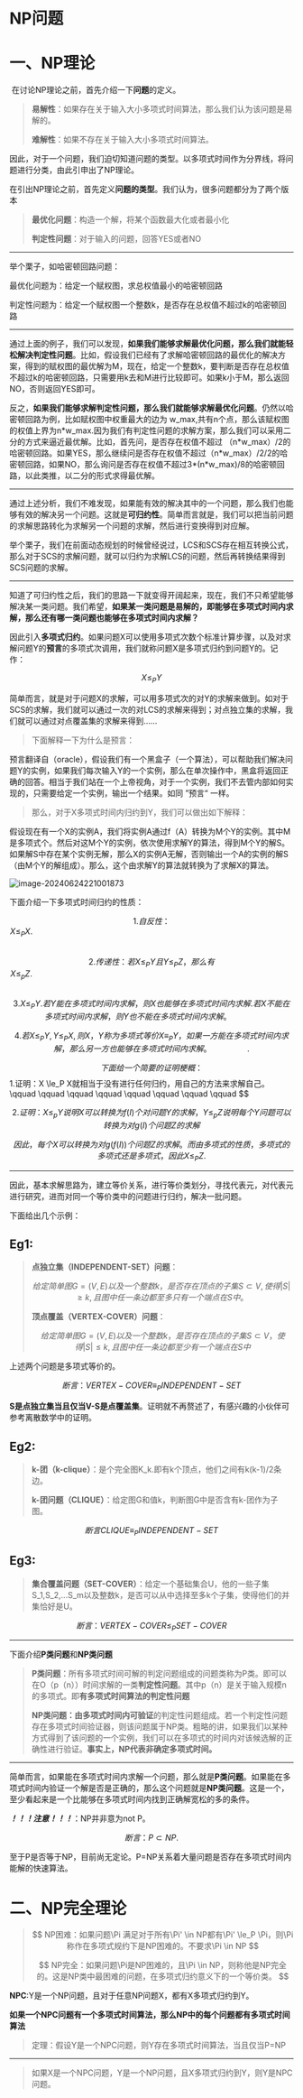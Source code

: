 
# NP问题

# 一、NP理论

​	在讨论NP理论之前，首先介绍一下**问题**的定义。

> **易解性**：如果存在关于输入大小多项式时间算法，那么我们认为该问题是易解的。
>
> **难解性**：如果不存在关于输入大小多项式时间算法。

因此，对于一个问题，我们迫切知道问题的类型。以多项式时间作为分界线，将问题进行分类，由此引申出了NP理论。

在引出NP理论之前，首先定义**问题的类型**。我们认为，很多问题都分为了两个版本

> **最优化问题**：构造一个解，将某个函数最大化或者最小化
>
> **判定性问题**：对于输入的问题，回答YES或者NO

---

举个栗子，如哈密顿回路问题：

最优化问题为：给定一个赋权图，求总权值最小的哈密顿回路

判定性问题为：给定一个赋权图一个整数k，是否存在总权值不超过k的哈密顿回路

---

​	通过上面的例子，我们可以发现，**如果我们能够求解最优化问题，那么我们就能轻松解决判定性问题**。比如，假设我们已经有了求解哈密顿回路的最优化的解决方案，得到的赋权图的最优解为M，现在，给定一个整数k，要判断是否存在总权值不超过k的哈密顿回路，只需要用k去和M进行比较即可。如果k小于M，那么返回NO，否则返回YES即可。

​	反之，**如果我们能够求解判定性问题，那么我们就能够求解最优化问题**。仍然以哈密顿回路为例，比如赋权图中权重最大的边为 w_max,共有n个点，那么该赋权图的权值上界为n\*w_max.因为我们有判定性问题的求解方案，那么我们可以采用二分的方式来逼近最优解。比如，首先问，是否存在权值不超过 （n\*w_max）/2的哈密顿回路。如果YES，那么继续问是否存在权值不超过（n*w_max）/2/2的哈密顿回路，如果NO，那么询问是否存在权值不超过3\*(n\*w_max)/8的哈密顿回路，以此类推，以二分的形式求得最优解。

---

​	通过上述分析，我们不难发现，如果能有效的解决其中的一个问题，那么我们也能够有效的解决另一个问题。这就是**可归约性**。简单而言就是，我们可以把当前问题的求解思路转化为求解另一个问题的求解，然后进行变换得到对应解。

​	举个栗子，我们在前面动态规划的时候曾经说过，LCS和SCS存在相互转换公式，那么对于SCS的求解问题，就可以归约为求解LCS的问题，然后再转换结果得到SCS问题的求解。

---

​	知道了可归约性之后，我们的思路一下就变得开阔起来，现在，我们不只希望能够解决某一类问题。我们希望，**如果某一类问题是易解的，即能够在多项式时间内求解，那么还有哪一类问题也能够在多项式时间内求解？**

​	因此引入**多项式归约**。如果问题X可以使用多项式次数个标准计算步骤，以及对求解问题Y的**预言**的多项式次调用，我们就称问题X是多项式归约到问题Y的。记作：

$$
X \le_P Y
$$

​	简单而言，就是对于问题X的求解，可以用多项式次的对Y的求解来做到。如对于SCS的求解，我们就可以通过一次的对LCS的求解来得到；对点独立集的求解，我们就可以通过对点覆盖集的求解来得到……

> 下面解释一下为什么是预言：

​	预言翻译自（oracle），假设我们有一个黑盒子（一个算法），可以帮助我们解决问题Y的实例，如果我们每次输入Y的一个实例，那么在单次操作中，黑盒将返回正确的回答。相当于我们站在一个上帝视角，对于一个实例，我们不去管内部如何实现的，只需要给定一个实例，输出一个结果。如同 ”预言“ 一样。

> 那么，对于X多项式时间内归约到Y，我们可以做出如下解释：

​	假设现在有一个X的实例A，我们将实例A通过f（A）转换为M个Y的实例。其中M是多项式个。然后对这M个Y的实例，依次使用求解Y的算法，得到M个Y的解S。如果解S中存在某个实例无解，那么X的实例A无解，否则输出一个A的实例的解S（由M个Y的解组成）。那么，这个由求解Y的算法就转换为了求解X的算法。

![image-20240624221001873](https://github.com/Seriendipity/Learning-Note/blob/main/%E7%AE%97%E6%B3%95/6.NP%E9%97%AE%E9%A2%98/1.png)

下面介绍一下多项式时间归约的性质：

$$
1.自反性：X \le_P X.\qquad \qquad \qquad \qquad \qquad \qquad \qquad \qquad \qquad \qquad \qquad \qquad \qquad \qquad \qquad \qquad \qquad \qquad 
\qquad \qquad \qquad \qquad \quad \quad
$$

$$
2.传递性：若X \le_P Y 且Y \le_P Z，那么有X \le_pZ.\qquad \qquad \qquad \qquad \qquad \qquad \qquad \qquad \qquad \qquad \qquad \qquad \qquad \qquad \qquad \qquad \qquad
$$

$$
3.X\le_P Y.若Y能在多项式时间内求解，则X也能够在多项式时间内求解.若X不能在多项式时间内求解，则Y也不能在多项式时间内求解。\qquad \quad
$$

$$
4.若X\le_P Y,Y\le_P X,则X，Y称为多项式等价X \equiv_P Y，如果一方能在多项式时间内求解，那么另一方也能够在多项式时间内求解。\qquad \qquad .
$$

$$
下面给一个简要的证明梗概：
$$
1.证明：X \le_P X就相当于没有进行任何归约，用自己的方法来求解自己。\qquad \qquad \qquad \qquad \qquad \qquad \qquad \qquad 
$$

$$
2.证明：X \le_p Y 说明 X可以转换为f(I)个对问题Y的求解，Y\le_p Z 说明每个Y问题可以转换为对g(I)个问题Z的求解
$$

$$
因此，每个X可以转换为对g(f(I))个问题Z的求解。而由多项式的性质，多项式的多项式还是多项式，因此X\le_P Z.
$$

---

因此，基本求解思路为，建立等价关系，进行等价类划分，寻找代表元，对代表元进行研究，进而对同一个等价类中的问题进行归约，解决一批问题。

下面给出几个示例：

## Eg1:

> **点独立集（INDEPENDENT-SET）问题**：
> 
> $$
> 给定简单图G=(V,E)以及一个整数k，是否存在顶点的子集S\subset V,使得|S|\ge k,且图中任一条边都至多只有一个端点在S中。
> $$
> 
> **顶点覆盖（VERTEX-COVER）问题**：
> 
> $$
> 给定简单图G=(V,E)以及一个整数k，是否存在顶点的子集S\subset V，使得|S|\le k,且图中任一条边都至少有一个端点在S中
> $$

上述两个问题是多项式等价的。

$$
断言：VERTEX-COVER \equiv_P INDEPENDENT-SET
$$

**S是点独立集当且仅当V-S是点覆盖集**。证明就不再赘述了，有感兴趣的小伙伴可参考离散数学中的证明。

## Eg2:

> **k-团（k-clique）**：是个完全图K_k.即有k个顶点，他们之间有k(k-1)/2条边。
>
> **k-团问题（CLIQUE）**：给定图G和值k，判断图G中是否含有k-团作为子图。

$$
断言 CLIQUE \equiv_P INDEPENDENT-SET
$$

## Eg3:

> **集合覆盖问题（SET-COVER）**：给定一个基础集合U，他的一些子集S_1,S_2,...S_m以及整数k，是否可以从中选择至多k个子集，使得他们的并集恰好是U。

$$
断言：VERTEX-COVER \le_P SET-COVER
$$

---

下面介绍**P类问题**和**NP类问题**

> **P类问题**：所有多项式时间可解的判定问题组成的问题类称为P类。即可以在O（p（n））时间求解的一类**判定性问题**。其中p（n）是关于输入规模n的多项式。即**有多项式时间算法的判定性问题**
>
> **NP类问题：**由多项式时间内**可验证**的判定性问题组成。若一个判定性问题存在多项式时间验证器，则该问题属于NP类。粗略的讲，如果我们以某种方式得到了该问题的一个实例，我们可以在多项式的时间内对该候选解的正确性进行验证。**事实上，NP代表非确定多项式时间。**

---

简单而言，如果能在多项式时间内求解一个问题，那么就是**P类问题**。如果能在多项式时间内验证一个解是否是正确的，那么这个问题就是**NP类问题**。这是一个，至少看起来是一个比能够在多项式时间内找到正确解宽松的多的条件。

***！！！注意！！！***：NP并非意为not P。

$$
断言： P \subset NP.
$$

至于P是否等于NP，目前尚无定论。P=NP关系着大量问题是否存在多项式时间内能解的快速算法。

# 二、NP完全理论

> $$
> NP困难：如果问题\Pi 满足对于所有\Pi' \in NP都有\Pi' \le_P \Pi，则\Pi称作在多项式规约下是NP困难的。不要求\Pi \in NP
> $$
>
> $$
> NP完全：如果问题\Pi是NP困难的，且\Pi \in NP，则称他是NP完全的。这是NP类中最困难的问题，在多项式归约意义下的一个等价类。
> $$

**NPC**:Y是一个NP问题，且对于任意NP问题X，都有X多项式归约到Y。

**如果一个NPC问题有一个多项式时间算法，那么NP中的每个问题都有多项式时间算法**

> 定理：假设Y是一个NPC问题，则Y存在多项式时间算法，当且仅当P=NP

---

> 如果X是一个NPC问题，Y是一个NP问题，且X多项式归约到Y，则Y是NPC问题。
